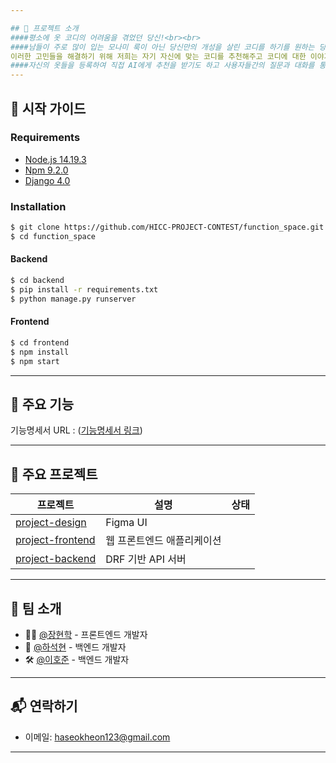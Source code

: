 ```yaml
---

## 📝 프로젝트 소개
####평소에 옷 코디의 어려움을 겪었던 당신!<br><br>
####남들이 주로 많이 입는 모나미 룩이 아닌 당신만의 개성을 살린 코디를 하기를 원하는 당신!<br><br>
이러한 고민들을 해결하기 위해 저희는 자기 자신에 맞는 코디를 추천해주고 코디에 대한 이야기를 만들 수 있는 웹을 개발하려 합니다.<br><br>
####자신의 옷들을 등록하여 직접 AI에게 추천을 받기도 하고 사용자들간의 질문과 대화를 통해서 자신만의 스타일을 개발해 보세요!<br><br>
---
```



## 📂 시작 가이드

### Requirements
- [Node.js 14.19.3](https://nodejs.org/ca/blog/release/v14.19.3/)
- [Npm 9.2.0](https://www.npmjs.com/package/npm/v/9.2.0)
- [Django 4.0](https://www.djangoproject.com/)

### Installation
```bash
$ git clone https://github.com/HICC-PROJECT-CONTEST/function_space.git
$ cd function_space
```

#### Backend
```bash
$ cd backend
$ pip install -r requirements.txt
$ python manage.py runserver
```

#### Frontend
```bash
$ cd frontend
$ npm install
$ npm start
```

---

## 🌟 주요 기능

기능명세서 URL : ([기능명세서 링크](https://docs.google.com/spreadsheets/d/1e_FO8YSu4OdZW0wcP4rnMZz2V2IV9LSudk-nCkVu0AE/edit?gid=0#gid=0))


---

## 📌 주요 프로젝트

| 프로젝트 | 설명 | 상태 |
|----------|------|------
| [project-design](https://www.figma.com/design/8aBU1JPEZzQelXXQ1Q6X6C/OOTD-%ED%94%8C%EB%9E%AB%ED%8F%BC-%EB%94%94%EC%9E%90%EC%9D%B8-%EC%B4%88%EC%95%88?node-id=0-1&t=wBxIWzcezBUxPHcj-1) | Figma UI |
| [project-frontend](https://github.com/HICC-PROJECT-CONTEST/frontend) | 웹 프론트엔드 애플리케이션 |
| [project-backend](https://github.com/HICC-PROJECT-CONTEST/backend) | DRF 기반 API 서버 |

---

## 👥 팀 소개

- 👨‍💻 [@장현학](https://github.com/hyeonhakjang) - 프론트엔드 개발자
- 🧠 [@하석현](https://github.com/Haseokheon) - 백엔드 개발자
- 🛠️ [@이호준](https://github.com/hjlee51027) - 백엔드 개발자


---

## 📬 연락하기

- 이메일: haseokheon123@gmail.com

---

